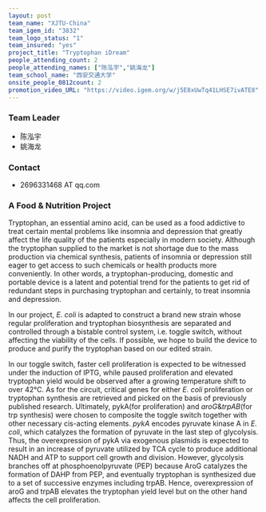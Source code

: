 ```yaml
---
layout: post
team_name: "XJTU-China"
team_igem_id: "3832"
team_logo_status: "1"
team_insured: "yes"
project_title: "Tryptophan iDream"
people_attending_count: 2
people_attending_names: ["陈泓宇","姚海龙"]
team_school_name: "西安交通大学"
onsite_people_0812count: 2
promotion_video_URL: "https://video.igem.org/w/j5E8xUwTq41LHSE7ivATE8"
---
```



### Team Leader
* 陈泓宇
* 姚海龙

### Contact
* 2696331468 AT qq.com

### A Food &amp; Nutrition Project

Tryptophan, an essential amino acid, can be used as a food addictive to treat certain mental problems like insomnia and depression that greatly affect the life quality of the patients especially in modern society. Although the tryptophan supplied to the market is not shortage due to the mass production via chemical synthesis, patients of insomnia or depression still eager to get access to such chemicals or health products more conveniently. In other words, a tryptophan-producing, domestic and portable device is a latent and potential trend for the patients to get rid of redundant steps in purchasing tryptophan and certainly, to treat insomnia and depression.

In our project, *E. coli* is adapted to construct a brand new strain whose regular proliferation and tryptophan biosynthesis are separated and controlled through a bistable control system, i.e. toggle switch, without affecting the viability of the cells. If possible, we hope to build the device to produce and purify the tryptophan based on our edited strain.
 
In our toggle switch, faster cell proliferation is expected to be witnessed under the induction of IPTG, while paused proliferation and elevated tryptophan yield would be observed after a growing temperature shift to over 42℃. As for the circuit, critical genes for either *E. coli* proliferation or tryptophan synthesis are retrieved and picked on the basis of previously published research. Ultimately, pykA(for proliferation) and *aroG*&amp;*trpAB*(for trp synthesis) were chosen to composite the toggle switch together with other necessary cis-acting elements. *pykA* encodes pyruvate kinase A in *E. coli*, which catalyzes the formation of pyruvate in the last step of glycolysis. Thus, the overexpression of pykA via exogenous plasmids is expected to result in an increase of pyruvate utilized by TCA cycle to produce additional NADH and ATP to support cell growth and division. However, glycolysis branches off at phosphoenolpyruvate (PEP) because AroG catalyzes the formation of DAHP from PEP, and eventually tryptophan is synthesized due to a set of successive enzymes including trpAB. Hence, overexpression of aroG and trpAB elevates the tryptophan yield level but on the other hand affects the cell proliferation.
